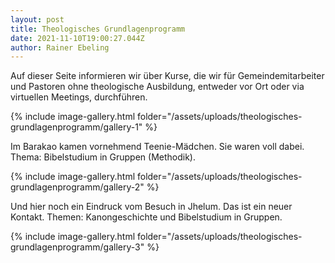 ```yaml
---
layout: post
title: Theologisches Grundlagenprogramm
date: 2021-11-10T19:00:27.044Z
author: Rainer Ebeling
---
```

Auf dieser Seite informieren wir über Kurse, die wir für Gemeindemitarbeiter und Pastoren ohne theologische Ausbildung, entweder vor Ort oder via virtuellen Meetings, durchführen.

<!--more-->

{% include image-gallery.html folder="/assets/uploads/theologisches-grundlagenprogramm/gallery-1" %}

Im Barakao kamen vornehmend Teenie-Mädchen. Sie waren voll dabei. 
Thema: Bibelstudium in Gruppen (Methodik).

{% include image-gallery.html folder="/assets/uploads/theologisches-grundlagenprogramm/gallery-2" %}

Und hier noch ein Eindruck vom Besuch in Jhelum. Das ist ein neuer Kontakt.
Themen: Kanongeschichte und Bibelstudium in Gruppen.

{% include image-gallery.html folder="/assets/uploads/theologisches-grundlagenprogramm/gallery-3" %}